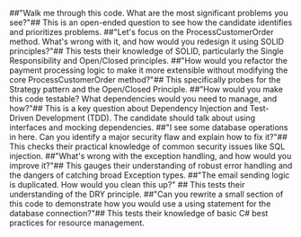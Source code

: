 ##"Walk me through this code. What are the most significant problems you see?"##
This is an open-ended question to see how the candidate identifies and prioritizes problems.
##"Let's focus on the ProcessCustomerOrder method. What's wrong with it, and how would you redesign it using SOLID principles?"##
This tests their knowledge of SOLID, particularly the Single Responsibility and Open/Closed principles.
##"How would you refactor the payment processing logic to make it more extensible without modifying the core ProcessCustomerOrder method?"##
This specifically probes for the Strategy pattern and the Open/Closed Principle.
##"How would you make this code testable? What dependencies would you need to manage, and how?"##
This is a key question about Dependency Injection and Test-Driven Development (TDD). The candidate should talk about using interfaces and mocking dependencies.
##"I see some database operations in here. Can you identify a major security flaw and explain how to fix it?"##
This checks their practical knowledge of common security issues like SQL injection.
##"What's wrong with the exception handling, and how would you improve it?"##
This gauges their understanding of robust error handling and the dangers of catching broad Exception types.
##"The email sending logic is duplicated. How would you clean this up?" ##
This tests their understanding of the DRY principle.
##"Can you rewrite a small section of this code to demonstrate how you would use a using statement for the database connection?"##
This tests their knowledge of basic C# best practices for resource management.
